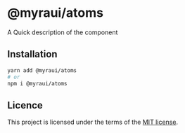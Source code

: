 # @myraui/atoms

A Quick description of the component

## Installation

```sh
yarn add @myraui/atoms
# or
npm i @myraui/atoms
```

## Licence

This project is licensed under the terms of the
[MIT license](https://github.com/gitaumoses4@gmail.com/myraui/blob/master/LICENSE).
